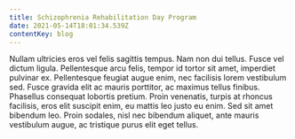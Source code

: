```yaml
---
title: Schizophrenia Rehabilitation Day Program
date: 2021-05-14T18:01:34.539Z
contentKey: blog
---
```

Nullam ultricies eros vel felis sagittis tempus. Nam non dui tellus. Fusce vel dictum ligula. Pellentesque arcu felis, tempor id tortor sit amet, imperdiet pulvinar ex. Pellentesque feugiat augue enim, nec facilisis lorem vestibulum sed. Fusce gravida elit ac mauris porttitor, ac maximus tellus finibus. Phasellus consequat lobortis pretium. Proin venenatis, turpis at rhoncus facilisis, eros elit suscipit enim, eu mattis leo justo eu enim. Sed sit amet bibendum leo. Proin sodales, nisl nec bibendum aliquet, ante mauris vestibulum augue, ac tristique purus elit eget tellus.